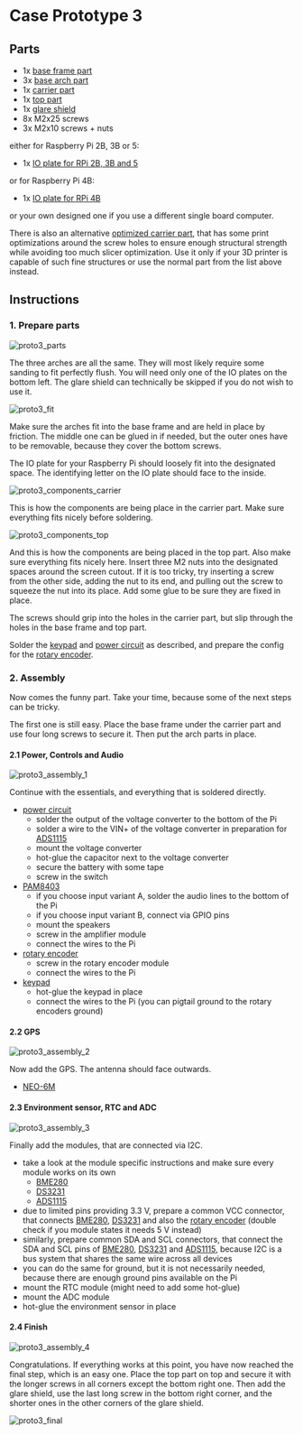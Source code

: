 Case Prototype 3
================

## Parts
* 1x [base frame part](parts/Proto3-part-base-frame.stl)
* 3x [base arch part](parts/Proto3-part-base-arch-3x.stl)
* 1x [carrier part](parts/Proto3-part-carrier.stl)
* 1x [top part](parts/Proto3-part-top.stl)
* 1x [glare shield](parts/Proto3-part-glare-shield.stl)
* 8x M2x25 screws
* 3x M2x10 screws + nuts

either for Raspberry Pi 2B, 3B or 5:
* 1x [IO plate for RPi 2B, 3B and 5](parts/Proto3-pi-2-3-5-plate.stl)

or for Raspberry Pi 4B:
* 1x [IO plate for RPi 4B](parts/Proto3-pi-4-plate.stl)

or your own designed one if you use a different single board computer.

There is also an alternative [optimized carrier part](parts/Proto3-part-carrier-optimized.stl), that has some print
optimizations around the screw holes to ensure enough structural strength while avoiding too much slicer optimization.
Use it only if your 3D printer is capable of such fine structures or use the normal part from the list above instead.

## Instructions

### 1. Prepare parts

![proto3_parts](proto3_parts.jpg)

The three arches are all the same. They will most likely require some sanding to fit perfectly flush.
You will need only one of the IO plates on the bottom left.
The glare shield can technically be skipped if you do not wish to use it.

![proto3_fit](proto3_fit.jpg)

Make sure the arches fit into the base frame and are held in place by friction. The middle one can be glued in if
needed, but the outer ones have to be removable, because they cover the bottom screws.

The IO plate for your Raspberry Pi should loosely fit into the designated space. The identifying letter on the IO plate
should face to the inside.

![proto3_components_carrier](proto3_components_carrier.jpg)

This is how the components are being place in the carrier part. Make sure everything fits nicely before soldering.

![proto3_components_top](proto3_components_top.jpg)

And this is how the components are being placed in the top part. Also make sure everything fits nicely here. Insert
three M2 nuts into the designated spaces around the screen cutout. If it is too tricky, try inserting a screw from the
other side, adding the nut to its end, and pulling out the screw to squeeze the nut into its place. Add some glue to be
sure they are fixed in place.

The screws should grip into the holes in the carrier part, but slip through the holes in the base frame and top part.

Solder the [keypad](../keypad.md) and [power circuit](../power-circuit.md) as described, and prepare the config for the
[rotary encoder](../rotary-encoder.md).

### 2. Assembly

Now comes the funny part. Take your time, because some of the next steps can be tricky. 

The first one is still easy. Place the base frame under the carrier part and use four long screws to secure it. Then put
the arch parts in place.

#### 2.1 Power, Controls and Audio

![proto3_assembly_1](proto3_assembly_1.jpg)

Continue with the essentials, and everything that is soldered directly.

* [power circuit](../power-circuit.md)
  * solder the output of the voltage converter to the bottom of the Pi
  * solder a wire to the VIN+ of the voltage converter in preparation for [ADS1115](../ADS1115.md)
  * mount the voltage converter
  * hot-glue the capacitor next to the voltage converter
  * secure the battery with some tape
  * screw in the switch
* [PAM8403](../PAM8403.md)
  * if you choose input variant A, solder the audio lines to the bottom of the Pi
  * if you choose input variant B, connect via GPIO pins
  * mount the speakers
  * screw in the amplifier module
  * connect the wires to the Pi
* [rotary encoder](../rotary-encoder.md)
  * screw in the rotary encoder module
  * connect the wires to the Pi
* [keypad](../keypad.md)
  * hot-glue the keypad in place
  * connect the wires to the Pi (you can pigtail ground to the rotary encoders ground)

#### 2.2 GPS

![proto3_assembly_2](proto3_assembly_2.jpg)

Now add the GPS. The antenna should face outwards.

* [NEO-6M](../NEO-6M.md)

#### 2.3 Environment sensor, RTC and ADC

![proto3_assembly_3](proto3_assembly_3.jpg)

Finally add the modules, that are connected via I2C.

* take a look at the module specific instructions and make sure every module works on its own
  * [BME280](../BME280.md)
  * [DS3231](../DS3231.md)
  * [ADS1115](../ADS1115.md)
* due to limited pins providing 3.3 V, prepare a common VCC connector, that connects [BME280](../BME280.md),
  [DS3231](../DS3231.md) and also the [rotary encoder](../rotary-encoder.md) (double check if you module states it needs
  5 V instead)
* similarly, prepare common SDA and SCL connectors, that connect the SDA and SCL pins of [BME280](../BME280.md),
  [DS3231](../DS3231.md) and [ADS1115](../ADS1115.md), because I2C is a bus system that shares the same wire across all
  devices
* you can do the same for ground, but it is not necessarily needed, because there are enough ground pins available on
  the Pi
* mount the RTC module (might need to add some hot-glue)
* mount the ADC module
* hot-glue the environment sensor in place

#### 2.4 Finish

![proto3_assembly_4](proto3_assembly_4.jpg)

Congratulations. If everything works at this point, you have now reached the final step, which is an easy one. Place the
top part on top and secure it with the longer screws in all corners except the bottom right one. Then add the glare
shield, use the last long screw in the bottom right corner, and the shorter ones in the other corners of the glare
shield.

![proto3_final](proto3_final.jpg)
